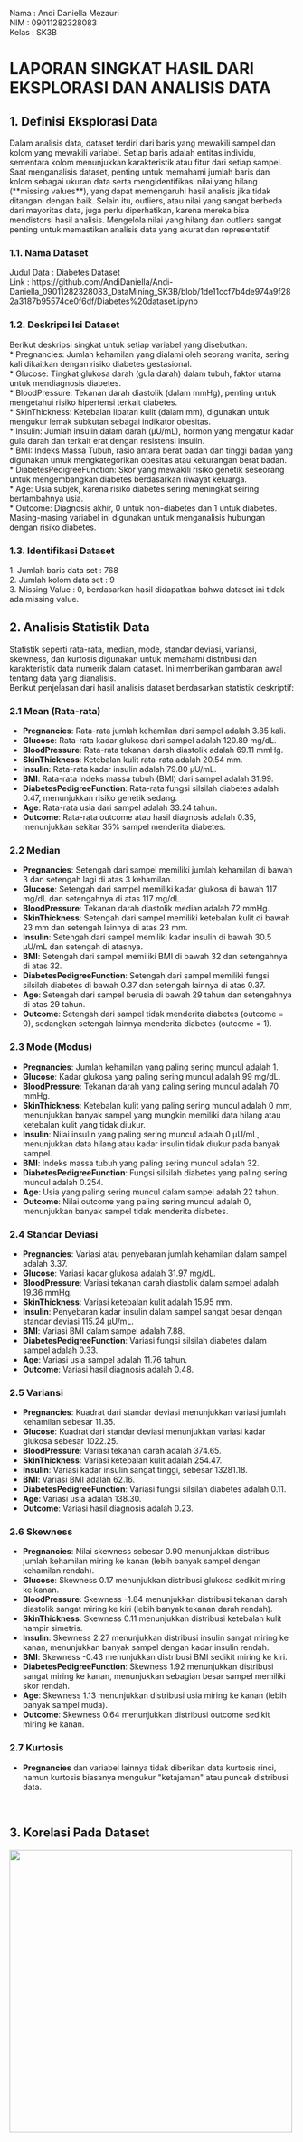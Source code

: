 Nama  : Andi Daniella Mezauri <br/>
NIM   : 09011282328083 <br/>
Kelas : SK3B <br/>

<h1> LAPORAN SINGKAT HASIL DARI EKSPLORASI DAN ANALISIS DATA </h1>
<h2> 1. Definisi Eksplorasi Data </h2>
<p> Dalam analisis data, dataset terdiri dari baris yang mewakili sampel dan kolom yang mewakili variabel. Setiap baris adalah entitas individu, sementara kolom menunjukkan karakteristik atau fitur dari setiap sampel. Saat menganalisis dataset, penting untuk memahami jumlah baris dan kolom sebagai ukuran data serta mengidentifikasi nilai yang hilang (**missing values**), yang dapat memengaruhi hasil analisis jika tidak ditangani dengan baik. Selain itu, outliers, atau nilai yang sangat berbeda dari mayoritas data, juga perlu diperhatikan, karena mereka bisa mendistorsi hasil analisis. Mengelola nilai yang hilang dan outliers sangat penting untuk memastikan analisis data yang akurat dan representatif. </p>

<h3> 1.1. Nama Dataset </h3>
Judul Data : Diabetes Dataset <br/>
Link : https://github.com/AndiDaniella/Andi-Daniella_09011282328083_DataMining_SK3B/blob/1de11ccf7b4de974a9f282a3187b95574ce0f6df/Diabetes%20dataset.ipynb <br/>

<h3> 1.2. Deskripsi Isi Dataset </h3>
Berikut deskripsi singkat untuk setiap variabel yang disebutkan: <br/>
* Pregnancies: Jumlah kehamilan yang dialami oleh seorang wanita, sering kali dikaitkan dengan risiko diabetes gestasional. <br/>
* Glucose: Tingkat glukosa darah (gula darah) dalam tubuh, faktor utama untuk mendiagnosis diabetes.<br/>
* BloodPressure: Tekanan darah diastolik (dalam mmHg), penting untuk mengetahui risiko hipertensi terkait diabetes.<br/>
* SkinThickness: Ketebalan lipatan kulit (dalam mm), digunakan untuk mengukur lemak subkutan sebagai indikator obesitas.<br/>
* Insulin: Jumlah insulin dalam darah (μU/mL), hormon yang mengatur kadar gula darah dan terkait erat dengan resistensi insulin.<br/>
* BMI: Indeks Massa Tubuh, rasio antara berat badan dan tinggi badan yang digunakan untuk mengkategorikan obesitas atau kekurangan berat badan.<br/>
* DiabetesPedigreeFunction: Skor yang mewakili risiko genetik seseorang untuk mengembangkan diabetes berdasarkan riwayat keluarga.<br/>
* Age: Usia subjek, karena risiko diabetes sering meningkat seiring bertambahnya usia.<br/>
* Outcome: Diagnosis akhir, 0 untuk non-diabetes dan 1 untuk diabetes. <br/>
Masing-masing variabel ini digunakan untuk menganalisis hubungan dengan risiko diabetes. <br/>

<h3>1.3. Identifikasi Dataset</h3>
1. Jumlah baris data set : 768 <br/>
2. Jumlah kolom data set : 9 <br/>
3. Missing Value : 0, berdasarkan hasil  didapatkan bahwa dataset ini tidak ada missing value. <br/>


<h2>2. Analisis Statistik Data</h2>
Statistik seperti rata-rata, median, mode, standar deviasi, variansi, skewness, dan kurtosis digunakan untuk memahami distribusi dan karakteristik data numerik dalam dataset. Ini memberikan gambaran awal tentang data yang dianalisis. <br/>
Berikut penjelasan dari hasil analisis dataset berdasarkan statistik deskriptif:

### 2.1 Mean (Rata-rata)
- **Pregnancies**: Rata-rata jumlah kehamilan dari sampel adalah 3.85 kali.
- **Glucose**: Rata-rata kadar glukosa dari sampel adalah 120.89 mg/dL.
- **BloodPressure**: Rata-rata tekanan darah diastolik adalah 69.11 mmHg.
- **SkinThickness**: Ketebalan kulit rata-rata adalah 20.54 mm.
- **Insulin**: Rata-rata kadar insulin adalah 79.80 μU/mL.
- **BMI**: Rata-rata indeks massa tubuh (BMI) dari sampel adalah 31.99.
- **DiabetesPedigreeFunction**: Rata-rata fungsi silsilah diabetes adalah 0.47, menunjukkan risiko genetik sedang.
- **Age**: Rata-rata usia dari sampel adalah 33.24 tahun.
- **Outcome**: Rata-rata outcome atau hasil diagnosis adalah 0.35, menunjukkan sekitar 35% sampel menderita diabetes.

### 2.2 Median
- **Pregnancies**: Setengah dari sampel memiliki jumlah kehamilan di bawah 3 dan setengah lagi di atas 3 kehamilan.
- **Glucose**: Setengah dari sampel memiliki kadar glukosa di bawah 117 mg/dL dan setengahnya di atas 117 mg/dL.
- **BloodPressure**: Tekanan darah diastolik median adalah 72 mmHg.
- **SkinThickness**: Setengah dari sampel memiliki ketebalan kulit di bawah 23 mm dan setengah lainnya di atas 23 mm.
- **Insulin**: Setengah dari sampel memiliki kadar insulin di bawah 30.5 μU/mL dan setengah di atasnya.
- **BMI**: Setengah dari sampel memiliki BMI di bawah 32 dan setengahnya di atas 32.
- **DiabetesPedigreeFunction**: Setengah dari sampel memiliki fungsi silsilah diabetes di bawah 0.37 dan setengah lainnya di atas 0.37.
- **Age**: Setengah dari sampel berusia di bawah 29 tahun dan setengahnya di atas 29 tahun.
- **Outcome**: Setengah dari sampel tidak menderita diabetes (outcome = 0), sedangkan setengah lainnya menderita diabetes (outcome = 1).

### 2.3 Mode (Modus)
- **Pregnancies**: Jumlah kehamilan yang paling sering muncul adalah 1.
- **Glucose**: Kadar glukosa yang paling sering muncul adalah 99 mg/dL.
- **BloodPressure**: Tekanan darah yang paling sering muncul adalah 70 mmHg.
- **SkinThickness**: Ketebalan kulit yang paling sering muncul adalah 0 mm, menunjukkan banyak sampel yang mungkin memiliki data hilang atau ketebalan kulit yang tidak diukur.
- **Insulin**: Nilai insulin yang paling sering muncul adalah 0 μU/mL, menunjukkan data hilang atau kadar insulin tidak diukur pada banyak sampel.
- **BMI**: Indeks massa tubuh yang paling sering muncul adalah 32.
- **DiabetesPedigreeFunction**: Fungsi silsilah diabetes yang paling sering muncul adalah 0.254.
- **Age**: Usia yang paling sering muncul dalam sampel adalah 22 tahun.
- **Outcome**: Nilai outcome yang paling sering muncul adalah 0, menunjukkan banyak sampel tidak menderita diabetes.

### 2.4 Standar Deviasi
- **Pregnancies**: Variasi atau penyebaran jumlah kehamilan dalam sampel adalah 3.37.
- **Glucose**: Variasi kadar glukosa adalah 31.97 mg/dL.
- **BloodPressure**: Variasi tekanan darah diastolik dalam sampel adalah 19.36 mmHg.
- **SkinThickness**: Variasi ketebalan kulit adalah 15.95 mm.
- **Insulin**: Penyebaran kadar insulin dalam sampel sangat besar dengan standar deviasi 115.24 μU/mL.
- **BMI**: Variasi BMI dalam sampel adalah 7.88.
- **DiabetesPedigreeFunction**: Variasi fungsi silsilah diabetes dalam sampel adalah 0.33.
- **Age**: Variasi usia sampel adalah 11.76 tahun.
- **Outcome**: Variasi hasil diagnosis adalah 0.48.

### 2.5 Variansi
- **Pregnancies**: Kuadrat dari standar deviasi menunjukkan variasi jumlah kehamilan sebesar 11.35.
- **Glucose**: Kuadrat dari standar deviasi menunjukkan variasi kadar glukosa sebesar 1022.25.
- **BloodPressure**: Variasi tekanan darah adalah 374.65.
- **SkinThickness**: Variasi ketebalan kulit adalah 254.47.
- **Insulin**: Variasi kadar insulin sangat tinggi, sebesar 13281.18.
- **BMI**: Variasi BMI adalah 62.16.
- **DiabetesPedigreeFunction**: Variasi fungsi silsilah diabetes adalah 0.11.
- **Age**: Variasi usia adalah 138.30.
- **Outcome**: Variasi hasil diagnosis adalah 0.23.

### 2.6 Skewness
- **Pregnancies**: Nilai skewness sebesar 0.90 menunjukkan distribusi jumlah kehamilan miring ke kanan (lebih banyak sampel dengan kehamilan rendah).
- **Glucose**: Skewness 0.17 menunjukkan distribusi glukosa sedikit miring ke kanan.
- **BloodPressure**: Skewness -1.84 menunjukkan distribusi tekanan darah diastolik sangat miring ke kiri (lebih banyak tekanan darah rendah).
- **SkinThickness**: Skewness 0.11 menunjukkan distribusi ketebalan kulit hampir simetris.
- **Insulin**: Skewness 2.27 menunjukkan distribusi insulin sangat miring ke kanan, menunjukkan banyak sampel dengan kadar insulin rendah.
- **BMI**: Skewness -0.43 menunjukkan distribusi BMI sedikit miring ke kiri.
- **DiabetesPedigreeFunction**: Skewness 1.92 menunjukkan distribusi sangat miring ke kanan, menunjukkan sebagian besar sampel memiliki skor rendah.
- **Age**: Skewness 1.13 menunjukkan distribusi usia miring ke kanan (lebih banyak sampel muda).
- **Outcome**: Skewness 0.64 menunjukkan distribusi outcome sedikit miring ke kanan.

### 2.7 Kurtosis
- **Pregnancies** dan variabel lainnya tidak diberikan data kurtosis rinci, namun kurtosis biasanya mengukur "ketajaman" atau puncak distribusi data.
<br/>
<h2>3. Korelasi Pada Dataset </h2>
<img src="https://github.com/user-attachments/assets/68a61800-0eb0-437a-8b8a-e20f699f7008" width=500/>

